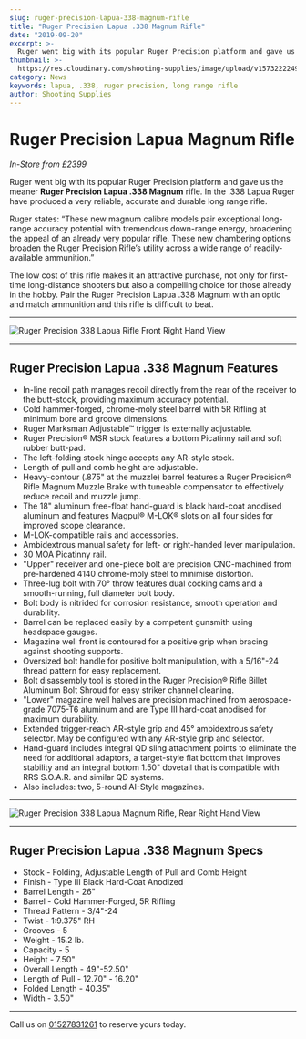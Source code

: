 ```yaml
---
slug: ruger-precision-lapua-338-magnum-rifle
title: "Ruger Precision Lapua .338 Magnum Rifle"
date: "2019-09-20"
excerpt: >-
  Ruger went big with its popular Ruger Precision platform and gave us the meaner Ruger Precision Lapua .338 Magnum rifle.
thumbnail: >-
  https://res.cloudinary.com/shooting-supplies/image/upload/v1573222249/Blog/GOTW-Ruger-Precision-338-Lapua-Magnum.jpg
category: News
keywords: lapua, .338, ruger precision, long range rifle
author: Shooting Supplies
---
```


# **Ruger Precision Lapua Magnum Rifle**

_In-Store from £2399_

Ruger went big with its popular Ruger Precision platform and gave us the meaner **Ruger Precision Lapua .338 Magnum** rifle. In the .338 Lapua Ruger have produced a very reliable, accurate and durable long range rifle.

Ruger states: “These new magnum calibre models pair exceptional long-range accuracy potential with tremendous down-range energy, broadening the appeal of an already very popular rifle. These new chambering options broaden the Ruger Precision Rifle’s utility across a wide range of readily-available ammunition.”

The low cost of this rifle makes it an attractive purchase, not only for first-time long-distance shooters but also a compelling choice for those already in the hobby. Pair the Ruger Precision Lapua .338 Magnum with an optic and match ammunition and this rifle is difficult to beat.

****

![Ruger Precision 338 Lapua Rifle Front Right Hand View](https://res.cloudinary.com/shooting-supplies/image/upload/v1573222255/guns/Ruger-Precision-Lapua-338-Mag-rh.jpg)

****

## **Ruger Precision Lapua .338 Magnum Features**

- In-line recoil path manages recoil directly from the rear of the receiver to the butt-stock, providing maximum accuracy potential.
- Cold hammer-forged, chrome-moly steel barrel with 5R Rifling at minimum bore and groove dimensions.
- Ruger Marksman Adjustable™ trigger is externally adjustable.
- Ruger Precision® MSR stock features a bottom Picatinny rail and soft rubber butt-pad.
- The left-folding stock hinge accepts any AR-style stock.
- Length of pull and comb height are adjustable.
- Heavy-contour (.875" at the muzzle) barrel features a Ruger Precision® Rifle Magnum Muzzle Brake with tuneable compensator to effectively reduce recoil and muzzle jump.
- The 18" aluminum free-float hand-guard is black hard-coat anodised aluminum and features Magpul® M-LOK® slots on all four sides for improved scope clearance.
- M-LOK-compatible rails and accessories.
- Ambidextrous manual safety for left- or right-handed lever manipulation.
- 30 MOA Picatinny rail.
- "Upper" receiver and one-piece bolt are precision CNC-machined from pre-hardened 4140 chrome-moly steel to minimise distortion.
- Three-lug bolt with 70° throw features dual cocking cams and a smooth-running, full diameter bolt body.
- Bolt body is nitrided for corrosion resistance, smooth operation and durability.
- Barrel can be replaced easily by a competent gunsmith using headspace gauges.
- Magazine well front is contoured for a positive grip when bracing against shooting supports.
- Oversized bolt handle for positive bolt manipulation, with a 5/16"-24 thread pattern for easy replacement.
- Bolt disassembly tool is stored in the Ruger Precision® Rifle Billet Aluminum Bolt Shroud for easy striker channel cleaning.
- "Lower" magazine well halves are precision machined from aerospace-grade 7075-T6 aluminum and are Type III hard-coat anodised for maximum durability.
- Extended trigger-reach AR-style grip and 45° ambidextrous safety selector. May be configured with any AR-style grip and selector.
- Hand-guard includes integral QD sling attachment points to eliminate the need for additional adaptors, a target-style flat bottom that improves stability and an integral bottom 1.50" dovetail that is compatible with RRS S.O.A.R. and similar QD systems.
- Also includes: two, 5-round AI-Style magazines.

****

![Ruger Precision 338 Lapua Magnum Rifle, Rear Right Hand View](https://res.cloudinary.com/shooting-supplies/image/upload/v1573222253/guns/Ruger-Precision-Lapua-338-Mag-rh-2.jpg)

****

## **Ruger Precision Lapua .338 Magnum Specs**

- Stock - Folding, Adjustable Length of Pull and Comb Height
- Finish - Type III Black Hard-Coat Anodized
- Barrel Length - 26"
- Barrel - Cold Hammer-Forged, 5R Rifling
- Thread Pattern - 3/4"-24
- Twist - 1:9.375" RH
- Grooves - 5
- Weight - 15.2 lb.
- Capacity - 5
- Height - 7.50"
- Overall Length - 49"-52.50"
- Length of Pull - 12.70" - 16.20"
- Folded Length - 40.35"
- Width - 3.50"

****

Call us on [01527831261](tel:01527831261) to reserve yours today.

